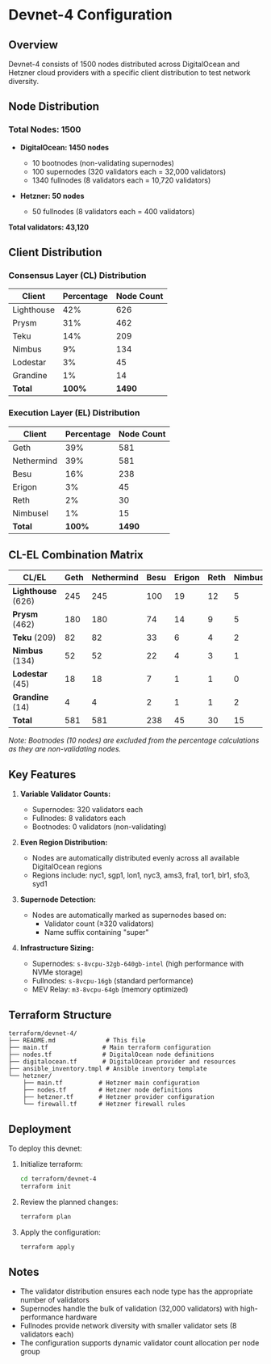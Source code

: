 # Devnet-4 Configuration

## Overview
Devnet-4 consists of 1500 nodes distributed across DigitalOcean and Hetzner cloud providers with a specific client distribution to test network diversity.

## Node Distribution

### Total Nodes: 1500
- **DigitalOcean: 1450 nodes**
  - 10 bootnodes (non-validating supernodes)
  - 100 supernodes (320 validators each = 32,000 validators)
  - 1340 fullnodes (8 validators each = 10,720 validators)
  
- **Hetzner: 50 nodes**
  - 50 fullnodes (8 validators each = 400 validators)

**Total validators: 43,120**

## Client Distribution

### Consensus Layer (CL) Distribution
| Client | Percentage | Node Count |
|--------|------------|------------|
| Lighthouse | 42% | 626 |
| Prysm | 31% | 462 |
| Teku | 14% | 209 |
| Nimbus | 9% | 134 |
| Lodestar | 3% | 45 |
| Grandine | 1% | 14 |
| **Total** | **100%** | **1490** |

### Execution Layer (EL) Distribution
| Client | Percentage | Node Count |
|--------|------------|------------|
| Geth | 39% | 581 |
| Nethermind | 39% | 581 |
| Besu | 16% | 238 |
| Erigon | 3% | 45 |
| Reth | 2% | 30 |
| Nimbusel | 1% | 15 |
| **Total** | **100%** | **1490** |

## CL-EL Combination Matrix

| CL/EL | Geth | Nethermind | Besu | Erigon | Reth | Nimbusel | Total |
|-------|------|------------|------|--------|------|----------|-------|
| **Lighthouse** (626) | 245 | 245 | 100 | 19 | 12 | 5 | 626 |
| **Prysm** (462) | 180 | 180 | 74 | 14 | 9 | 5 | 462 |
| **Teku** (209) | 82 | 82 | 33 | 6 | 4 | 2 | 209 |
| **Nimbus** (134) | 52 | 52 | 22 | 4 | 3 | 1 | 134 |
| **Lodestar** (45) | 18 | 18 | 7 | 1 | 1 | 0 | 45 |
| **Grandine** (14) | 4 | 4 | 2 | 1 | 1 | 2 | 14 |
| **Total** | 581 | 581 | 238 | 45 | 30 | 15 | 1490 |

*Note: Bootnodes (10 nodes) are excluded from the percentage calculations as they are non-validating nodes.*

## Key Features

1. **Variable Validator Counts:** 
   - Supernodes: 320 validators each
   - Fullnodes: 8 validators each
   - Bootnodes: 0 validators (non-validating)

2. **Even Region Distribution:** 
   - Nodes are automatically distributed evenly across all available DigitalOcean regions
   - Regions include: nyc1, sgp1, lon1, nyc3, ams3, fra1, tor1, blr1, sfo3, syd1

3. **Supernode Detection:** 
   - Nodes are automatically marked as supernodes based on:
     - Validator count (≥320 validators)
     - Name suffix containing "super"

4. **Infrastructure Sizing:**
   - Supernodes: `s-8vcpu-32gb-640gb-intel` (high performance with NVMe storage)
   - Fullnodes: `s-8vcpu-16gb` (standard performance)
   - MEV Relay: `m3-8vcpu-64gb` (memory optimized)

## Terraform Structure

```
terraform/devnet-4/
├── README.md              # This file
├── main.tf               # Main terraform configuration
├── nodes.tf              # DigitalOcean node definitions
├── digitalocean.tf       # DigitalOcean provider and resources
├── ansible_inventory.tmpl # Ansible inventory template
└── hetzner/
    ├── main.tf          # Hetzner main configuration
    ├── nodes.tf         # Hetzner node definitions
    ├── hetzner.tf       # Hetzner provider configuration
    └── firewall.tf      # Hetzner firewall rules
```

## Deployment

To deploy this devnet:

1. Initialize terraform:
   ```bash
   cd terraform/devnet-4
   terraform init
   ```

2. Review the planned changes:
   ```bash
   terraform plan
   ```

3. Apply the configuration:
   ```bash
   terraform apply
   ```

## Notes

- The validator distribution ensures each node type has the appropriate number of validators
- Supernodes handle the bulk of validation (32,000 validators) with high-performance hardware
- Fullnodes provide network diversity with smaller validator sets (8 validators each)
- The configuration supports dynamic validator count allocation per node group
